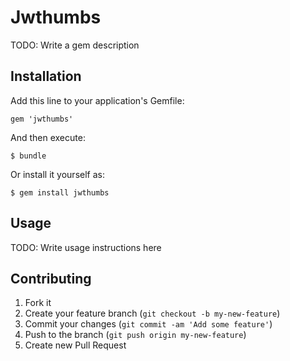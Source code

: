 # Jwthumbs

TODO: Write a gem description

## Installation

Add this line to your application's Gemfile:

    gem 'jwthumbs'

And then execute:

    $ bundle

Or install it yourself as:

    $ gem install jwthumbs

## Usage

TODO: Write usage instructions here

## Contributing

1. Fork it
2. Create your feature branch (`git checkout -b my-new-feature`)
3. Commit your changes (`git commit -am 'Add some feature'`)
4. Push to the branch (`git push origin my-new-feature`)
5. Create new Pull Request
